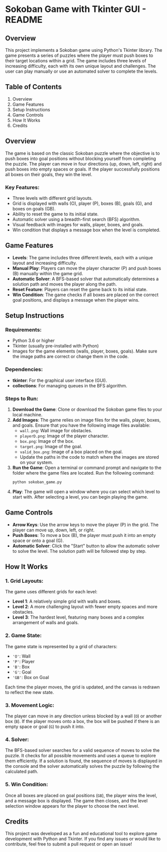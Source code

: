 # Sokoban Game with Tkinter GUI - README

## Overview
This project implements a Sokoban game using Python's Tkinter library. The game presents a series of puzzles where the player must push boxes to their target locations within a grid. The game includes three levels of increasing difficulty, each with its own unique layout and challenges. The user can play manually or use an automated solver to complete the levels.

## Table of Contents
1. Overview
2. Game Features
3. Setup Instructions
4. Game Controls
5. How It Works
6. Credits

## Overview
The game is based on the classic Sokoban puzzle where the objective is to push boxes into goal positions without blocking yourself from completing the puzzle. The player can move in four directions (up, down, left, right) and push boxes into empty spaces or goals. If the player successfully positions all boxes on their goals, they win the level.

### Key Features:
- Three levels with different grid layouts.
- Grid is displayed with walls (O), player (P), boxes (B), goals (G), and boxes on goals (GB).
- Ability to reset the game to its initial state.
- Automatic solver using a breadth-first search (BFS) algorithm.
- Visual feedback with images for walls, player, boxes, and goals.
- Win condition that displays a message box when the level is completed.

## Game Features
- **Levels**: The game includes three different levels, each with a unique layout and increasing difficulty.
- **Manual Play**: Players can move the player character (P) and push boxes (B) manually within the game grid.
- **Automatic Solver**: A BFS-based solver that automatically determines a solution path and moves the player along the path.
- **Reset Feature**: Players can reset the game back to its initial state.
- **Win Condition**: The game checks if all boxes are placed on the correct goal positions, and displays a message when the player wins.

## Setup Instructions
### Requirements:
- Python 3.6 or higher
- Tkinter (usually pre-installed with Python)
- Images for the game elements (walls, player, boxes, goals). Make sure the image paths are correct or change them in the code.

### Dependencies:
- **tkinter**: For the graphical user interface (GUI).
- **collections**: For managing queues in the BFS algorithm.

### Steps to Run:
1. **Download the Game**: Clone or download the Sokoban game files to your local machine.
2. **Add Images**: The game relies on image files for the walls, player, boxes, and goals. Ensure that you have the following image files available:
   - `wall.png`: Wall image for obstacles.
   - `playerD.png`: Image of the player character.
   - `box.png`: Image of the box.
   - `target.png`: Image of the goal.
   - `valid_box.png`: Image of a box placed on the goal.
   - Update the paths in the code to match where the images are stored on your system.
3. **Run the Game**: Open a terminal or command prompt and navigate to the folder where the game files are located. Run the following command:
   ```sh
   python sokoban_game.py
   ```
4. **Play**: The game will open a window where you can select which level to start with. After selecting a level, you can begin playing the game.

## Game Controls
- **Arrow Keys**: Use the arrow keys to move the player (P) in the grid. The player can move up, down, left, or right.
- **Push Boxes**: To move a box (B), the player must push it into an empty space or onto a goal (G).
- **Automatic Solver**: Click the "Start" button to allow the automatic solver to solve the level. The solution path will be followed step by step.

## How It Works
### 1. Grid Layouts:
The game uses different grids for each level:
- **Level 1**: A relatively simple grid with walls and boxes.
- **Level 2**: A more challenging layout with fewer empty spaces and more obstacles.
- **Level 3**: The hardest level, featuring many boxes and a complex arrangement of walls and goals.

### 2. Game State:
The game state is represented by a grid of characters:
- `'O'`: Wall
- `'P'`: Player
- `'B'`: Box
- `'G'`: Goal
- `'GB'`: Box on Goal

Each time the player moves, the grid is updated, and the canvas is redrawn to reflect the new state.

### 3. Movement Logic:
The player can move in any direction unless blocked by a wall (`O`) or another box (`B`). If the player moves onto a box, the box will be pushed if there is an empty space or goal (`G`) to push it into.

### 4. Solver:
The BFS-based solver searches for a valid sequence of moves to solve the puzzle. It checks for all possible movements and uses a queue to explore them efficiently. If a solution is found, the sequence of moves is displayed in the console and the solver automatically solves the puzzle by following the calculated path.

### 5. Win Condition:
Once all boxes are placed on goal positions (`GB`), the player wins the level, and a message box is displayed. The game then closes, and the level selection window appears for the player to choose the next level.

## Credits
This project was developed as a fun and educational tool to explore game development with Python and Tkinter. If you find any issues or would like to contribute, feel free to submit a pull request or open an issue!

